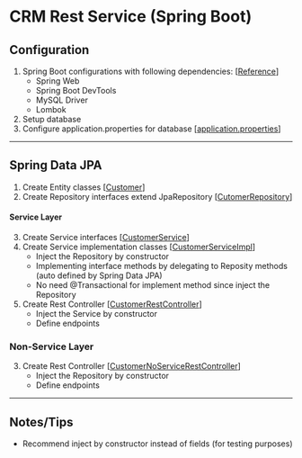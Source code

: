 # CRM Rest Service (Spring Boot)

## Configuration
1. Spring Boot configurations with following dependencies: 
[[Reference]()]
   - Spring Web
   - Spring Boot DevTools
   - MySQL Driver
   - Lombok
2. Setup database
3. Configure application.properties for database 
[[application.properties]()]

---

## Spring Data JPA
1. Create Entity classes 
[[Customer]()]
2. Create Repository interfaces extend JpaRepository 
[[CutomerRepository]()]

#### Service Layer
3. Create Service interfaces 
[[CustomerService]()]
4. Create Service implementation classes 
[[CustomerServiceImpl]()]
   - Inject the Repository by constructor
   - Implementing interface methods by delegating to Reposity methods (auto defined by Spring Data JPA)
   - No need @Transactional for implement method since inject the Repository
5. Create Rest Controller 
[[CustomerRestController]()]
   - Inject the Service by constructor
   - Define endpoints

### Non-Service Layer
3. Create Rest Controller 
[[CustomerNoServiceRestController]()]
   - Inject the Repository by constructor
   - Define endpoints

---

## Notes/Tips
- Recommend inject by constructor instead of fields (for testing purposes)





